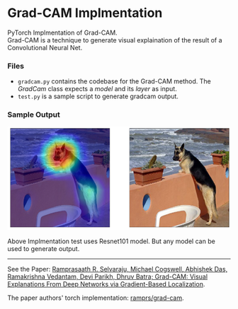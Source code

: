 # Grad-CAM Implmentation

PyTorch Implmentation of Grad-CAM.<br>
Grad-CAM is a technique to generate visual explaination of the result of a Convolutional Neural Net.

### Files
- `gradcam.py` contains the codebase for the Grad-CAM method. The *GradCam* class expects a *model* and its *layer* as input.
- `test.py` is a sample script to generate gradcam output.

### **Sample Output**
![Image](./images/sample.png)

Above Implmentation test uses Resnet101 model. But any model can be used to generate output.

---

See the Paper: [Ramprasaath R. Selvaraju, Michael Cogswell, Abhishek Das, Ramakrishna Vedantam, Devi Parikh, Dhruv Batra; Grad-CAM: Visual Explanations From Deep Networks via Gradient-Based Localization](https://arxiv.org/pdf/1610.02391.pdf).

The paper authors' torch implementation: [ramprs/grad-cam](https://github.com/ramprs/grad-cam).
